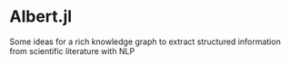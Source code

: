 # Albert.jl
Some ideas for a rich knowledge graph to extract structured information from scientific literature with NLP
